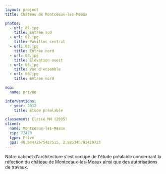 ```yaml
---
layout: project
title: Château de Montceaux-les-Meaux

photos:
  - url: 01.jpg
    title: Entrée sud
  - url: 02.jpg
    title: Pavillon central
  - url: 03.jpg
    title: Entrée nord
  - url: 04.jpg
    title: Elévation ouest
  - url: 05.jpg
    title: Vue d'ensemble
  - url: 06.jpg
    title: Entrée nord

moa:
  name: privée

interventions:
  - year: 2012
    title: Etude préalable

classement: Classé MH (2005)
client:
  name: Montceaux-les-Meaux
  zip: 77470
  type: Privé
  gps: 48.94472575427515, 2.985345791420723
---
```


Notre cabinet d'architecture s'est occupé de l'étude préalable concernant la
réfection du château de Montceaux-les-Meaux ainsi que des autorisations de
travaux.
